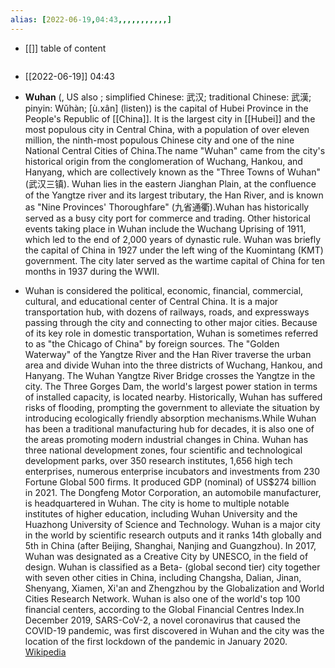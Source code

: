 ```yaml
---
alias: [2022-06-19,04:43,,,,,,,,,,,]
---
```

- [[]]
table of content
```toc
```

- [[2022-06-19]] 04:43
- **Wuhan** (, US also ; simplified Chinese: 武汉; traditional Chinese: 武漢; pinyin: Wǔhàn; [ù.xân] (listen)) is the capital of Hubei Province in the People's Republic of [[China]]. It is the largest city in [[Hubei]] and the most populous city in Central China, with a population of over eleven million, the ninth-most populous Chinese city and one of the nine National Central Cities of China.The name "Wuhan" came from the city's historical origin from the conglomeration of Wuchang, Hankou, and Hanyang, which are collectively known as the "Three Towns of Wuhan" (武汉三镇).  Wuhan lies in the eastern Jianghan Plain, at the confluence of the Yangtze river and its largest tributary, the Han River, and is known as "Nine Provinces' Thoroughfare" (九省通衢).Wuhan has historically served as a busy city port for commerce and trading. Other historical events taking place in Wuhan include the Wuchang Uprising of 1911, which led to the end of 2,000 years of dynastic rule. Wuhan was briefly the capital of China in 1927 under the left wing of the Kuomintang (KMT) government. The city later served as the wartime capital of China for ten months in 1937 during the WWII.

- Wuhan is considered the political, economic, financial, commercial, cultural, and educational center of Central China. It is a major transportation hub, with dozens of railways, roads, and expressways passing through the city and connecting to other major cities. Because of its key role in domestic transportation, Wuhan is sometimes referred to as "the Chicago of China" by foreign sources. The "Golden Waterway" of the Yangtze River and the Han River traverse the urban area and divide Wuhan into the three districts of Wuchang, Hankou, and Hanyang. The Wuhan Yangtze River Bridge crosses the Yangtze in the city. The Three Gorges Dam, the world's largest power station in terms of installed capacity, is located nearby. Historically, Wuhan has suffered risks of flooding, prompting the government to alleviate the situation by introducing ecologically friendly absorption mechanisms.While Wuhan has been a traditional manufacturing hub for decades, it is also one of the areas promoting modern industrial changes in China. Wuhan has three national development zones, four scientific and technological development parks, over 350 research institutes, 1,656 high tech enterprises, numerous enterprise incubators and investments from 230 Fortune Global 500 firms. It produced GDP (nominal) of US$274 billion in 2021. The Dongfeng Motor Corporation, an automobile manufacturer, is headquartered in Wuhan. The city is home to multiple notable institutes of higher education, including Wuhan University and the Huazhong University of Science and Technology. Wuhan is a major city in the world by scientific research outputs and it ranks 14th globally and 5th in China (after Beijing, Shanghai, Nanjing and Guangzhou). In 2017, Wuhan was designated as a Creative City by UNESCO, in the field of design. Wuhan is classified as a Beta- (global second tier) city together with seven other cities in China, including Changsha, Dalian, Jinan, Shenyang, Xiamen, Xi'an and Zhengzhou by the Globalization and World Cities Research Network. Wuhan is also one of the world's top 100 financial centers, according to the Global Financial Centres Index.In December 2019, SARS-CoV-2, a novel coronavirus that caused the COVID-19 pandemic, was first discovered in Wuhan and the city was the location of the first lockdown of the pandemic in January 2020.
[Wikipedia](https://en.wikipedia.org/wiki/Wuhan)